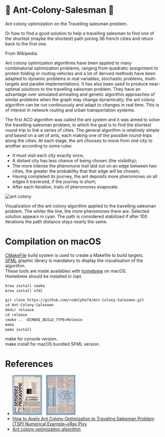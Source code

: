# &#x1F41C; Ant-Colony-Salesman &#x1F41C;

Ant colony optimization on the Travelling salesman problem.

Or how to find a good solution to help a travelling salesman to find one of the shortest (maybe the shortest) path joining 36 french cities and return back to the first one.

From Wikipedia:

Ant colony optimization algorithms have been applied to many combinatorial optimization problems, ranging from quadratic assignment to protein folding or routing vehicles and a lot of derived methods have been adapted to dynamic problems in real variables, stochastic problems, multi-targets and parallel implementations. It has also been used to produce near-optimal solutions to the travelling salesman problem. They have an advantage over simulated annealing and genetic algorithm approaches of similar problems when the graph may change dynamically; the ant colony algorithm can be run continuously and adapt to changes in real time. This is of interest in network routing and urban transportation systems.

The first ACO algorithm was called the ant system and it was aimed to solve the travelling salesman problem, in which the goal is to find the shortest round-trip to link a series of cities. The general algorithm is relatively simple and based on a set of ants, each making one of the possible round-trips along the cities. At each stage, the ant chooses to move from one city to another according to some rules:

- It must visit each city exactly once;
- A distant city has less chance of being chosen (the visibility);
- The more intense the pheromone trail laid out on an edge between two cities, the greater the probability that that edge will be chosen;
- Having completed its journey, the ant deposits more pheromones on all edges it traversed, if the journey is short;
- After each iteration, trails of pheromones evaporate.

<img src="sample.gif" alt="ant colony" width=400 />

Visualization of the ant colony algorithm applied to the travelling salesman problem. The whiter the line, the more pheromones there are. Selected solution appears in cyan. The path is considered stabilized if after 100 iterations the path distance stays nearly the same.

# Compilation on macOS
[CMakeFile](https://cmake.org/) build system is used to create a Makefile to build targets.<br/>
[SFML](https://www.sfml-dev.org/index-fr.php) graphic library is mandatory to display the vizualisation of the algorithm.<br/>
These tools are made availables with [homebrew](https://brew.sh/) on macOS.<br/>
Homebrew should be installed in /opt.
```
brew install cmake
brew install sfml
```

```
git clone https://github.com/rodolphe74/Ant-Colony-Salesman.git
cd Ant-Colony-Salesman
mkdir release
cd release
cmake .. -DCMAKE_BUILD_TYPE=Release
make
make install
```
make for console version.<br/>
make install for macOS bundled SFML version.

# References
- <img src = "svm/SVM_41_p0075.JPG" width="20%"> &nbsp; <img src = "svm/SVM_41_p0076.JPG" width="20%">
- [How to Apply Ant Colony Optimization to Traveling Salesman Problem (TSP) Numerical Example~xRay Pixy](https://www.youtube.com/watch?v=8lYKzj470zc&t)
- [Ant colony optimization algorithm](https://www.youtube.com/watch?v=u7bQomllcJw&t)
